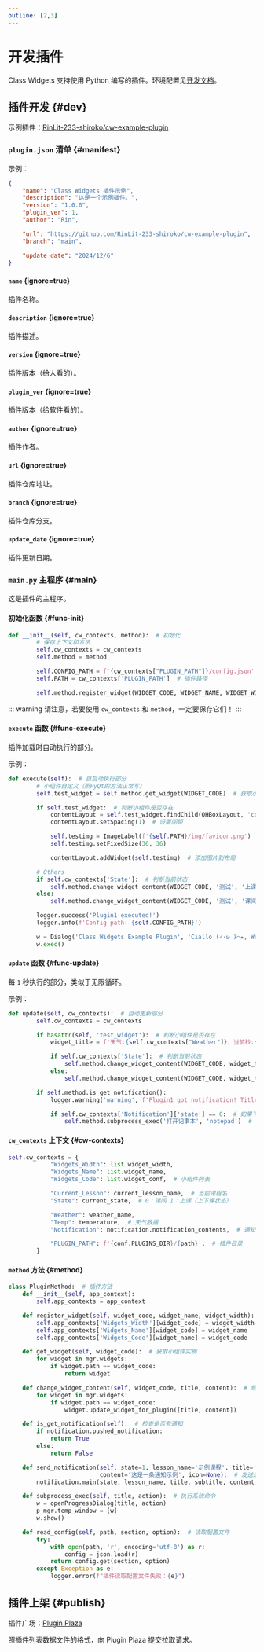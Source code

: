 ```yaml
---
outline: [2,3]
---
```

# 开发插件
Class Widgets 支持使用 Python 编写的插件。环境配置见[开发文档](/dev/#env)。
## 插件开发 {#dev}
示例插件：[RinLit-233-shiroko/cw-example-plugin](https://github.com/RinLit-233-shiroko/cw-example-plugin)
### `plugin.json` 清单 {#manifest}
示例：
```json
{
    "name": "Class Widgets 插件示例",
    "description": "这是一个示例插件。",
    "version": "1.0.0",
    "plugin_ver": 1,
    "author": "Rin",

    "url": "https://github.com/RinLit-233-shiroko/cw-example-plugin",
    "branch": "main",

    "update_date": "2024/12/6"
}
```
#### `name` {ignore=true}
插件名称。

#### `description` {ignore=true}
插件描述。

#### `version` {ignore=true}
插件版本（给人看的）。

#### `plugin_ver` {ignore=true}
插件版本（给软件看的）。

#### `author` {ignore=true}
插件作者。

#### `url` {ignore=true}
插件仓库地址。

#### `branch` {ignore=true}
插件仓库分支。

#### `update_date` {ignore=true}
插件更新日期。

### `main.py` 主程序 {#main}
这是插件的主程序。

#### 初始化函数 {#func-init}
```python
def __init__(self, cw_contexts, method):  # 初始化
        # 保存上下文和方法
        self.cw_contexts = cw_contexts
        self.method = method

        self.CONFIG_PATH = f'{cw_contexts["PLUGIN_PATH"]}/config.json'  # 配置文件路径
        self.PATH = cw_contexts['PLUGIN_PATH']  # 插件路径

        self.method.register_widget(WIDGET_CODE, WIDGET_NAME, WIDGET_WIDTH)  # 注册小组件到CW
```
::: warning
请注意，若要使用 `cw_contexts` 和 `method`，一定要保存它们！
:::
#### `execute` 函数 {#func-execute}
插件加载时自动执行的部分。  

示例：
```python
def execute(self):  # 自启动执行部分
        # 小组件自定义（照PyQt的方法正常写）
        self.test_widget = self.method.get_widget(WIDGET_CODE)  # 获取小组件对象

        if self.test_widget:  # 判断小组件是否存在
            contentLayout = self.test_widget.findChild(QHBoxLayout, 'contentLayout')  # 标题布局
            contentLayout.setSpacing(1)  # 设置间距

            self.testimg = ImageLabel(f'{self.PATH}/img/favicon.png')  # 自定义图片
            self.testimg.setFixedSize(36, 36)

            contentLayout.addWidget(self.testimg)  # 添加图片到布局

        # Others
        if self.cw_contexts['State']:  # 判断当前状态
            self.method.change_widget_content(WIDGET_CODE, '测试', '上课状态')
        else:
            self.method.change_widget_content(WIDGET_CODE, '测试', '课间状态')

        logger.success('Plugin1 executed!')
        logger.info(f'Config path: {self.CONFIG_PATH}')

        w = Dialog('Class Widgets Example Plugin', 'Ciallo (∠·ω )⌒★, World!', None)  # Yuzusoft!
        w.exec()
```
#### `update` 函数 {#func-update}
每 `1` 秒执行的部分，类似于无限循环。  

示例：
```python
def update(self, cw_contexts):  # 自动更新部分
        self.cw_contexts = cw_contexts

        if hasattr(self, 'test_widget'):  # 判断小组件是否存在
            widget_title = f'天气:{self.cw_contexts["Weather"]}，当前秒:{datetime.now().second}'  # 标题内容

            if self.cw_contexts['State']:  # 判断当前状态
                self.method.change_widget_content(WIDGET_CODE, widget_title, '上课状态')
            else:
                self.method.change_widget_content(WIDGET_CODE, widget_title, '课间状态')

        if self.method.is_get_notification():
            logger.warning('warning', f'Plugin1 got notification! Title: {self.cw_contexts["Notification"]["title"]}')

            if self.cw_contexts['Notification']['state'] == 0:  # 如果下课
                self.method.subprocess_exec('打开记事本', 'notepad')  # 调用CW方法构建自动化(如果要特定科目的话
```
#### `cw_contexts` 上下文 {#cw-contexts}
```python
self.cw_contexts = {
            "Widgets_Width": list.widget_width,
            "Widgets_Name": list.widget_name,
            "Widgets_Code": list.widget_conf,  # 小组件列表

            "Current_Lesson": current_lesson_name,  # 当前课程名
            "State": current_state,  # 0：课间 1：上课（上下课状态）

            "Weather": weather_name,
            "Temp": temperature,  # 天气数据
            "Notification": notification.notification_contents,  # 通知内容

            "PLUGIN_PATH": f'{conf.PLUGINS_DIR}/{path}',  # 插件目录
        }
```
#### `method` 方法 {#method}

```python
class PluginMethod:  # 插件方法
    def __init__(self, app_context):
        self.app_contexts = app_context

    def register_widget(self, widget_code, widget_name, widget_width):  # 注册小组件
        self.app_contexts['Widgets_Width'][widget_code] = widget_width
        self.app_contexts['Widgets_Name'][widget_code] = widget_name
        self.app_contexts['Widgets_Code'][widget_name] = widget_code

    def get_widget(self, widget_code):  # 获取小组件实例
        for widget in mgr.widgets:
            if widget.path == widget_code:
                return widget

    def change_widget_content(self, widget_code, title, content):  # 修改小组件内容
        for widget in mgr.widgets:
            if widget.path == widget_code:
                widget.update_widget_for_plugin([title, content])

    def is_get_notification(self):  # 检查是否有通知
        if notification.pushed_notification:
            return True
        else:
            return False

    def send_notification(self, state=1, lesson_name='示例课程', title='通知示例', subtitle='副标题',
                          content='这是一条通知示例', icon=None):  # 发送通知
        notification.main(state, lesson_name, title, subtitle, content, icon)

    def subprocess_exec(self, title, action):  # 执行系统命令
        w = openProgressDialog(title, action)
        p_mgr.temp_window = [w]
        w.show()

    def read_config(self, path, section, option):  # 读取配置文件
        try:
            with open(path, 'r', encoding='utf-8') as r:
                config = json.load(r)
            return config.get(section, option)
        except Exception as e:
            logger.error(f"插件读取配置文件失败：{e}")
```
## 插件上架 {#publish}
插件广场：[Plugin Plaza](https://github.com/Class-Widgets/plugin-plaza)

照插件列表数据文件的格式，向 Plugin Plaza 提交拉取请求。